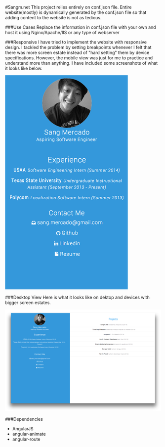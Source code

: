 #Sangm.net
This project relies entirely on conf.json file.
Entire website(mostly) is dynamically generated by the conf.json
file so that adding content to the website is not as tedious.

###Use Cases
Replace the information in conf.json file with your own and host it using
Nginx/Apache/IIS or any type of webserver 

###Responsive
I have tried to implement the website with responsive design. I tackled
the problem by setting breakpoints whenever I felt that there was 
more screen estate instead of "hard setting" them by device specifications.
However, the mobile view was just for me to practice and understand more 
than anything. I have included some screenshots of what it looks like below.

![Mobile View](/img/mobile_view.png)

###Desktop View
Here is what it looks like on dektop and devices with bigger
screen estates. 

![Desktop View](/img/desktop_view.png?raw=true)



###Dependencies
* AngularJS
* angular-animate
* angular-route
